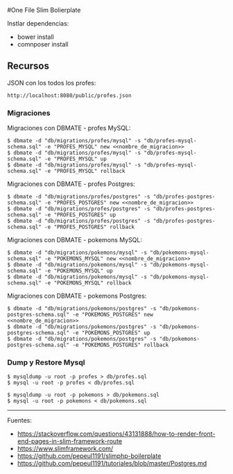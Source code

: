 #One File Slim Bolierplate

Instlar dependencias:

+ bower install
+ comnposer install

## Recursos

JSON con los todos los profes:

    http://localhost:8080/public/profes.json

### Migraciones

Migraciones con DBMATE - profes MySQL:

    $ dbmate -d "db/migrations/profes/mysql" -s "db/profes-mysql-schema.sql" -e "PROFES_MYSQL" new <<nombre_de_migracion>>
    $ dbmate -d "db/migrations/profes/mysql" -s "db/profes-mysql-schema.sql" -e "PROFES_MYSQL" up
    $ dbmate -d "db/migrations/profes/mysql" -s "db/profes-mysql-schema.sql" -e "PROFES_MYSQL" rollback

Migraciones con DBMATE - profes Postgres:

    $ dbmate -d "db/migrations/profes/postgres" -s "db/profes-postgres-schema.sql" -e "PROFES_POSTGRES" new <<nombre_de_migracion>>
    $ dbmate -d "db/migrations/profes/postgres" -s "db/profes-postgres-schema.sql" -e "PROFES_POSTGRES" up
    $ dbmate -d "db/migrations/profes/postgres" -s "db/profes-postgres-schema.sql" -e "PROFES_POSTGRES" rollback

Migraciones con DBMATE - pokemons MySQL:

    $ dbmate -d "db/migrations/pokemons/mysql" -s "db/pokemons-mysql-schema.sql" -e "POKEMONS_MYSQL" new <<nombre_de_migracion>>
    $ dbmate -d "db/migrations/pokemons/mysql" -s "db/pokemons-mysql-schema.sql" -e "POKEMONS_MYSQL" up
    $ dbmate -d "db/migrations/pokemons/mysql" -s "db/pokemons-mysql-schema.sql" -e "POKEMONS_MYSQL" rollback

Migraciones con DBMATE - pokemons Postgres:

    $ dbmate -d "db/migrations/pokemons/postgres" -s "db/pokemons-postgres-schema.sql" -e "POKEMONS_POSTGRES" new <<nombre_de_migracion>>
    $ dbmate -d "db/migrations/pokemons/postgres" -s "db/pokemons-postgres-schema.sql" -e "POKEMONS_POSTGRES" up
    $ dbmate -d "db/migrations/pokemons/postgres" -s "db/pokemons-postgres-schema.sql" -e "POKEMONS_POSTGRES" rollback

### Dump y Restore Mysql

    $ mysqldump -u root -p profes > db/profes.sql
    $ mysql -u root -p profes < db/profes.sql

    $ mysqldump -u root -p pokemons > db/pokemons.sql
    $ mysql -u root -p pokemons < db/pokemons.sql

---

Fuentes:

+ https://stackoverflow.com/questions/43131888/how-to-render-front-end-pages-in-slim-framework-route
+ https://www.slimframework.com/
+ https://github.com/pepeul1191/slimphp-boilerplate
+ https://github.com/pepeul1191/tutoriales/blob/master/Postgres.md
